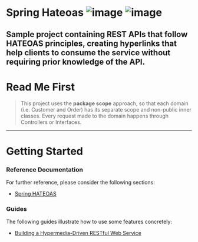 # Spring Hateoas ![image](https://img.shields.io/badge/Java-ED8B00?style=for-the-badge&logo=java&logoColor=white) ![image](https://img.shields.io/badge/Springboot-6DB33F?style=for-the-badge&logo=springboot&logoColor=white)

Sample project containing REST APIs that follow HATEOAS principles, creating hyperlinks that help clients to consume the
service without requiring prior knowledge of the API.
---

# Read Me First

> This project uses the **package scope** approach, so that each domain (i.e. Customer and Order) has its separate scope
> and non-public inner classes. Every request made to the domain happens through Controllers or Interfaces.

---

# Getting Started

### Reference Documentation

For further reference, please consider the following sections:

* [Spring HATEOAS](https://docs.spring.io/spring-boot/docs/2.6.7/reference/htmlsingle/#boot-features-spring-hateoas)

### Guides

The following guides illustrate how to use some features concretely:

* [Building a Hypermedia-Driven RESTful Web Service](https://spring.io/guides/gs/rest-hateoas/)

